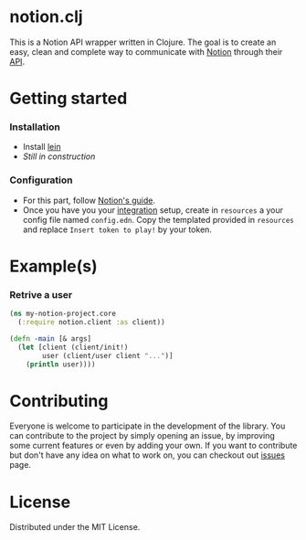# notion.clj
This is a Notion API wrapper written in Clojure. The goal is to create an easy, clean and complete way to communicate with [Notion](notion.so) through
their [API](https://developers.notion.com/).

# Getting started
### Installation
- Install [lein](https://leiningen.org/)
- _Still in construction_

### Configuration
- For this part, follow [Notion's guide](https://developers.notion.com/docs/getting-started#getting-started).
- Once you have you your [integration](https://www.notion.so/my-integrations) setup, create in `resources` a your config file named `config.edn`. Copy
the templated provided in `resources` and replace `Insert token to play!` by your token.

# Example(s)
### Retrive a user
```clojure
(ns my-notion-project.core
  (:require notion.client :as client))

(defn -main [& args]
  (let [client (client/init!)
        user (client/user client "...")]
    (println user))))
```

# Contributing
Everyone is welcome to participate in the development of the library. You can contribute to the project by simply opening an issue, by improving some
current features or even by adding your own. If you want to contribute but don't have any idea on what to work on, you can checkout out
[issues](https://github.com/PenguinBoi12/notion.clj/issues) page.

# License
Distributed under the MIT License.
